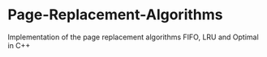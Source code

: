 # Page-Replacement-Algorithms
Implementation of the page replacement algorithms FIFO, LRU and Optimal in C++
